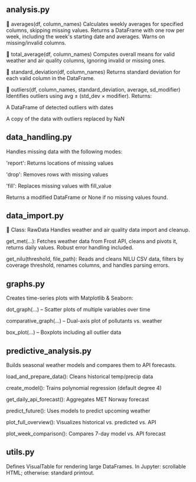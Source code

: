 ## analysis.py
🔹 averages(df, column_names)
Calculates weekly averages for specified columns, skipping missing values.
Returns a DataFrame with one row per week, including the week's starting date and averages. Warns on missing/invalid columns.

🔹 total_average(df, column_names)
Computes overall means for valid weather and air quality columns, ignoring invalid or missing ones.

🔹 standard_deviation(df, column_names)
Returns standard deviation for each valid column in the DataFrame.

🔹 outliers(df, column_names, standard_deviation, average, sd_modifier)
Identifies outliers using avg ± (std_dev × modifier).
Returns:

A DataFrame of detected outliers with dates

A copy of the data with outliers replaced by NaN

## data_handling.py

Handles missing data with the following modes:

'report': Returns locations of missing values

'drop': Removes rows with missing values

'fill': Replaces missing values with fill_value

Returns a modified DataFrame or None if no missing values found.

## data_import.py

🔹 Class: RawData
Handles weather and air quality data import and cleanup.

get_met(...):
Fetches weather data from Frost API, cleans and pivots it, returns daily values. Robust error handling included.

get_nilu(threshold, file_path):
Reads and cleans NILU CSV data, filters by coverage threshold, renames columns, and handles parsing errors.

## graphs.py

Creates time-series plots with Matplotlib & Seaborn:

dot_graph(...) – Scatter plots of multiple variables over time

comparative_graph(...) – Dual-axis plot of pollutants vs. weather

box_plot(...) – Boxplots including all outlier data

## predictive_analysis.py

Builds seasonal weather models and compares them to API forecasts.

load_and_prepare_data(): Cleans historical temp/precip data

create_model(): Trains polynomial regression (default degree 4)

get_daily_api_forecast(): Aggregates MET Norway forecast

predict_future(): Uses models to predict upcoming weather

plot_full_overview(): Visualizes historical vs. predicted vs. API

plot_week_comparison(): Compares 7-day model vs. API forecast

## utils.py
Defines VisualTable for rendering large DataFrames.
In Jupyter: scrollable HTML; otherwise: standard printout.